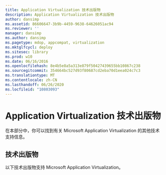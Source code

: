 ```yaml
---
title: Application Virtualization 技术出版物
description: Application Virtualization 技术出版物
author: dansimp
ms.assetid: 86606647-3b9b-4459-9638-64626051ac94
ms.reviewer: ''
manager: dansimp
ms.author: dansimp
ms.pagetype: mdop, appcompat, virtualization
ms.mktglfcycl: deploy
ms.sitesec: library
ms.prod: w10
ms.date: 06/16/2016
ms.openlocfilehash: 8e4b5e8a5a313e879f50427439655bb10867c238
ms.sourcegitcommit: 354664bc527d93f80687cd2eba70d1eea024c7c3
ms.translationtype: MT
ms.contentlocale: zh-CN
ms.lasthandoff: 06/26/2020
ms.locfileid: "10803093"
---
```

# Application Virtualization 技术出版物


在本部分中，你可以找到有关 Microsoft Application Virtualization 的其他技术支持信息。

## 技术出版物


以下技术出版物支持 Microsoft Application Virtualization。

 

 





